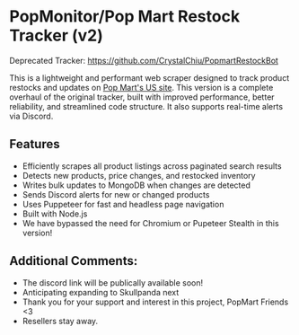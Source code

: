 # PopMonitor/Pop Mart Restock Tracker (v2)
Deprecated Tracker: https://github.com/CrystalChiu/PopmartRestockBot

This is a lightweight and performant web scraper designed to track product restocks and updates on [Pop Mart's US site](https://www.popmart.com/us). This version is a complete overhaul of the original tracker, built with improved performance, better reliability, and streamlined code structure. It also supports real-time alerts via Discord.

## Features

- Efficiently scrapes all product listings across paginated search results
- Detects new products, price changes, and restocked inventory
- Writes bulk updates to MongoDB when changes are detected
- Sends Discord alerts for new or changed products
- Uses Puppeteer for fast and headless page navigation
- Built with Node.js
- We have bypassed the need for Chromium or Pupeteer Stealth in this version!

## Additional Comments:
- The discord link will be publically available soon!
- Anticipating expanding to Skullpanda next
- Thank you for your support and interest in this project, PopMart Friends <3
- Resellers stay away.
